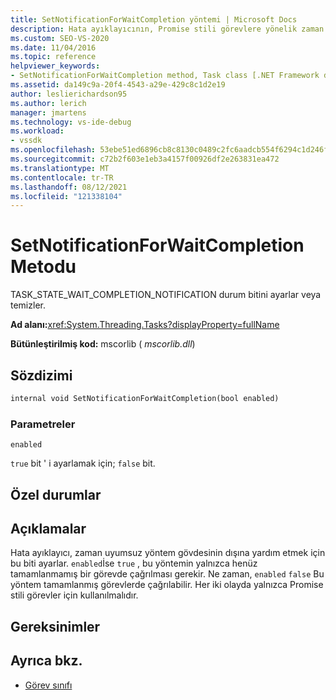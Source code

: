 ```yaml
---
title: SetNotificationForWaitCompletion yöntemi | Microsoft Docs
description: Hata ayıklayıcının, Promise stili görevlere yönelik zaman uyumsuz yöntem gövdesinin dışına çıkan bir durum bitini nasıl kullandığını öğrenin.
ms.custom: SEO-VS-2020
ms.date: 11/04/2016
ms.topic: reference
helpviewer_keywords:
- SetNotificationForWaitCompletion method, Task class [.NET Framework debug engines]
ms.assetid: da149c9a-20f4-4543-a29e-429c8c1d2e19
author: leslierichardson95
ms.author: lerich
manager: jmartens
ms.technology: vs-ide-debug
ms.workload:
- vssdk
ms.openlocfilehash: 53ebe51ed6896cb8c8130c0489c2fc6aadcb554f6294c1d246f03ff349e82d31
ms.sourcegitcommit: c72b2f603e1eb3a4157f00926df2e263831ea472
ms.translationtype: MT
ms.contentlocale: tr-TR
ms.lasthandoff: 08/12/2021
ms.locfileid: "121338104"
---
```

# <a name="setnotificationforwaitcompletion-method"></a>SetNotificationForWaitCompletion Metodu
TASK_STATE_WAIT_COMPLETION_NOTIFICATION durum bitini ayarlar veya temizler.

 **Ad alanı:**<xref:System.Threading.Tasks?displayProperty=fullName>

 **Bütünleştirilmiş kod:** mscorlib ( *mscorlib.dll*)

## <a name="syntax"></a>Sözdizimi

```vb
internal void SetNotificationForWaitCompletion(bool enabled)
```

### <a name="parameters"></a>Parametreler
 `enabled`

 `true` bit ' i ayarlamak için; `false` bit.

## <a name="exceptions"></a>Özel durumlar

## <a name="remarks"></a>Açıklamalar
 Hata ayıklayıcı, zaman uyumsuz yöntem gövdesinin dışına yardım etmek için bu biti ayarlar. `enabled`İse `true` , bu yöntemin yalnızca henüz tamamlanmamış bir görevde çağrılması gerekir. Ne zaman, `enabled` `false` Bu yöntem tamamlanmış görevlerde çağrılabilir. Her iki olayda yalnızca Promise stili görevler için kullanılmalıdır.

## <a name="requirements"></a>Gereksinimler

## <a name="see-also"></a>Ayrıca bkz.
- [Görev sınıfı](../../extensibility/debugger/task-class-internal-members.md)
